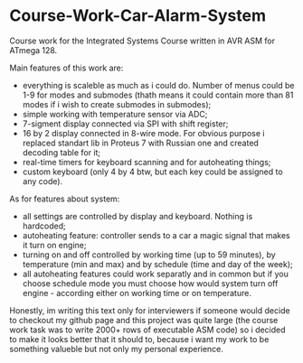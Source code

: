 # Course-Work-Car-Alarm-System
Course work for the Integrated Systems Course written in AVR ASM for ATmega 128.

Main features of this work are:
- everything is scaleble as much as i could do. Number of menus could be 1-9 for modes and submodes (thath means it could contain more than 81 modes if i wish to create submodes in submodes);
- simple working with temperature sensor via ADC;
- 7-sigment display connected via SPI with shift register;
- 16 by 2 display connected in 8-wire mode. For obvious purpose i replaced standart lib in Proteus 7 with Russian one and created decoding table for it;
- real-time timers for keyboard scanning and for autoheating things;
- custom keyboard (only 4 by 4 btw, but each key could be assigned to any code).

As for features about system:
- all settings are controlled by display and keyboard. Nothing is hardcoded;
- autoheating feature: controller sends to a car a magic signal that makes it turn on engine;
- turning on and off controlled by working time (up to 59 minutes), by temperature (min and max) and by schedule (time and day of the week);
- all autoheating features could work separatly and in common but if you choose schedule mode you must choose how would system turn off engine - according either on working time or on temperature.

Honestly, im writing this text only for interviewers if someone would decide to checkout my github page and this project was quite large (the course work task was to write 2000+ rows of executable ASM code) so i decided to make it looks better that it should to, because i want my work to be something valueble but not only my personal experience.


